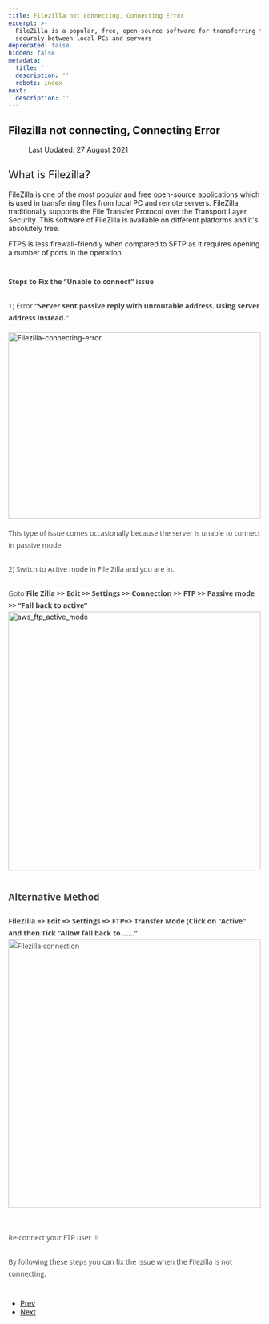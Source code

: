 ```yaml
---
title: Filezilla not connecting, Connecting Error
excerpt: >-
  FileZilla is a popular, free, open-source software for transferring files
  securely between local PCs and servers
deprecated: false
hidden: false
metadata:
  title: ''
  description: ''
  robots: index
next:
  description: ''
---
```

<div class="page-header"><h2 itemprop="headline">
Filezilla not connecting, Connecting Error</h2>
</div>
<dl class="article-info muted">
<dt class="article-info-term">
</dt>
<dd class="modified">
<span class="icon-calendar" aria-hidden="true"></span>
<time datetime="2021-08-27T13:37:39+00:00" itemprop="dateModified">
Last Updated: 27 August 2021 </time>
</dd>
</dl>
<div itemprop="articleBody">

<h2><span style="font-weight: 400;">What is Filezilla?</span></h2>
<p><span style="font-weight: 400;">FileZilla is one of the most popular and free open-source applications which is used in transferring files from local PC and remote servers. FileZilla traditionally supports the File Transfer Protocol over the Transport Layer Security. This software of FileZilla is available on different platforms and it's absolutely free.</span></p>
<p><span style="font-weight: 400;">FTPS is less firewall-friendly when compared to SFTP as it requires opening a number of ports in the operation. </span></p>
<strong style="margin: 0px; padding: 0px; border: 0px; font-size: 14px; vertical-align: baseline; color: #444444; font-family: 'Open Sans', Helvetica, Arial, sans-serif; font-style: normal; font-variant: normal; letter-spacing: normal; line-height: 24px; orphans: auto; text-align: start; text-indent: 0px; text-transform: none; white-space: normal; widows: auto; word-spacing: 0px; -webkit-text-stroke-width: 0px; background-color: #ffffff;"><br/>Steps to Fix the “Unable to connect” issue<br/></strong><br style="color: #444444; font-family: 'Open Sans', Helvetica, Arial, sans-serif; font-size: 14px; font-style: normal; font-variant: normal; font-weight: normal; letter-spacing: normal; line-height: 24px; orphans: auto; text-align: start; text-indent: 0px; text-transform: none; white-space: normal; widows: auto; word-spacing: 0px; -webkit-text-stroke-width: 0px; background-color: #ffffff;" /><span style="color: #444444; font-family: 'Open Sans', Helvetica, Arial, sans-serif; font-size: 14px; font-style: normal; font-variant: normal; font-weight: normal; letter-spacing: normal; line-height: 24px; orphans: auto; text-align: start; text-indent: 0px; text-transform: none; white-space: normal; widows: auto; word-spacing: 0px; -webkit-text-stroke-width: 0px; display: inline !important; float: none; background-color: #ffffff;">1) Error </span><strong style="margin: 0px; padding: 0px; border: 0px; font-size: 14px; vertical-align: baseline; color: #444444; font-family: 'Open Sans', Helvetica, Arial, sans-serif; font-style: normal; font-variant: normal; letter-spacing: normal; line-height: 24px; orphans: auto; text-align: start; text-indent: 0px; text-transform: none; white-space: normal; widows: auto; word-spacing: 0px; -webkit-text-stroke-width: 0px; background-color: #ffffff;">“Server sent passive reply with unroutable address. Using server address instead.”</strong><br/><br/><img title="Filezilla-connecting-error" src="https://image.hostingraja.in/images/Filezilla-connecting-error.jpg" alt="Filezilla-connecting-error" width="100%" height="371" border="0" /><br/><br/><span style="color: #444444; font-family: 'Open Sans', Helvetica, Arial, sans-serif; font-size: 14px; font-style: normal; font-variant: normal; font-weight: normal; letter-spacing: normal; line-height: 24px; orphans: auto; text-align: start; text-indent: 0px; text-transform: none; white-space: normal; widows: auto; word-spacing: 0px; -webkit-text-stroke-width: 0px; display: inline !important; float: none; background-color: #ffffff;">This type of issue comes occasionally because the server is unable to connect in passive mode<br/><br/></span><span style="color: #444444; font-family: 'Open Sans', Helvetica, Arial, sans-serif; font-size: 14px; font-style: normal; font-variant: normal; font-weight: normal; letter-spacing: normal; line-height: 24px; orphans: auto; text-align: start; text-indent: 0px; text-transform: none; white-space: normal; widows: auto; word-spacing: 0px; -webkit-text-stroke-width: 0px; display: inline !important; float: none; background-color: #ffffff;">2) Switch to Active mode in File Zilla and you are in.<br/></span><br style="color: #444444; font-family: 'Open Sans', Helvetica, Arial, sans-serif; font-size: 14px; font-style: normal; font-variant: normal; font-weight: normal; letter-spacing: normal; line-height: 24px; orphans: auto; text-align: start; text-indent: 0px; text-transform: none; white-space: normal; widows: auto; word-spacing: 0px; -webkit-text-stroke-width: 0px; background-color: #ffffff;" /><span style="color: #444444; font-family: 'Open Sans', Helvetica, Arial, sans-serif; font-size: 14px; font-style: normal; font-variant: normal; font-weight: normal; letter-spacing: normal; line-height: 24px; orphans: auto; text-align: start; text-indent: 0px; text-transform: none; white-space: normal; widows: auto; word-spacing: 0px; -webkit-text-stroke-width: 0px; display: inline !important; float: none; background-color: #ffffff;">Goto </span><strong style="margin: 0px; padding: 0px; border: 0px; font-size: 14px; vertical-align: baseline; color: #444444; font-family: 'Open Sans', Helvetica, Arial, sans-serif; font-style: normal; font-variant: normal; letter-spacing: normal; line-height: 24px; orphans: auto; text-align: start; text-indent: 0px; text-transform: none; white-space: normal; widows: auto; word-spacing: 0px; -webkit-text-stroke-width: 0px; background-color: #ffffff;">File Zilla &gt;&gt; Edit &gt;&gt; Settings &gt;&gt; Connection &gt;&gt; FTP &gt;&gt; Passive mode &gt;&gt; “Fall back to active”</strong><br/><img title="aws_ftp_active_mode" src="https://image.hostingraja.in/images/aws_ftp_active_mode.jpg" alt="aws_ftp_active_mode" width="100%" height="516" border="0" /><br/><br/><span style="color: #444444; font-family: 'Open Sans', Helvetica, Arial, sans-serif; font-size: 14px; font-style: normal; font-variant: normal; font-weight: normal; letter-spacing: normal; line-height: 24px; orphans: auto; text-align: start; text-indent: 0px; text-transform: none; white-space: normal; widows: auto; word-spacing: 0px; -webkit-text-stroke-width: 0px; display: inline !important; float: none; background-color: #ffffff;"><br/><span style="font-size: 14pt;"><strong>Alternative Method </strong></span><br/><br/><strong>FileZilla =&gt; Edit =&gt; Settings =&gt; FTP=&gt; Transfer Mode (Click on "Active" and then Tick "Allow fall back to ......"</strong><br/><img title="Filezilla-connection" src="https://image.hostingraja.in/images/Filezilla-connection.jpg" alt="Filezilla-connection" width="100%" height="535" border="0" /><br/><br/><br/> Re-connect your FTP user !!!<br/><br/>By following these steps you can fix the issue when the Filezilla is not connecting.</span><span style="color: #444444; font-family: 'Open Sans', Helvetica, Arial, sans-serif; font-size: 14px; font-style: normal; font-variant: normal; font-weight: normal; letter-spacing: normal; line-height: 24px; orphans: auto; text-align: start; text-indent: 0px; text-transform: none; white-space: normal; widows: auto; word-spacing: 0px; -webkit-text-stroke-width: 0px; display: inline !important; float: none; background-color: #ffffff;"><br/><br/></span> </div>
<ul class="pager pagenav">
<li class="previous">
<a class="hasTooltip" title="RAM Usage / Why more memory (RAM) is used by my server?" aria-label="Previous article: RAM Usage / Why more memory (RAM) is used by my server?" href="/docs/ram-usage-why-more-memory-ram-is-used-by-my-server" rel="prev">
<span class="icon-chevron-left" aria-hidden="true"></span> <span aria-hidden="true">Prev</span> </a>
</li>
<li class="next">
<a class="hasTooltip" title="My Website is loading slow" aria-label="Next article: My Website is loading slow" href="/docs/my-website-is-loading-slow-2" rel="next">
<span aria-hidden="true">Next</span> <span class="icon-chevron-right" aria-hidden="true"></span> </a>
</li>
</ul>
</div>